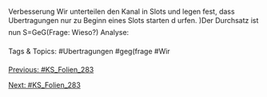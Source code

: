 Verbesserung
Wir unterteilen den Kanal in Slots und legen fest, dass Ubertragungen nur zu
Beginn eines Slots starten d urfen.
)Der Durchsatz ist nun S=Ge G(Frage: Wieso?)
Analyse:

   Tags & Topics:
   #Ubertragungen
   #ge g(frage
   #Wir

[Previous: #KS_Folien_283](KS_Folien_283.md)

[Next: #KS_Folien_283](KS_Folien_283.md)